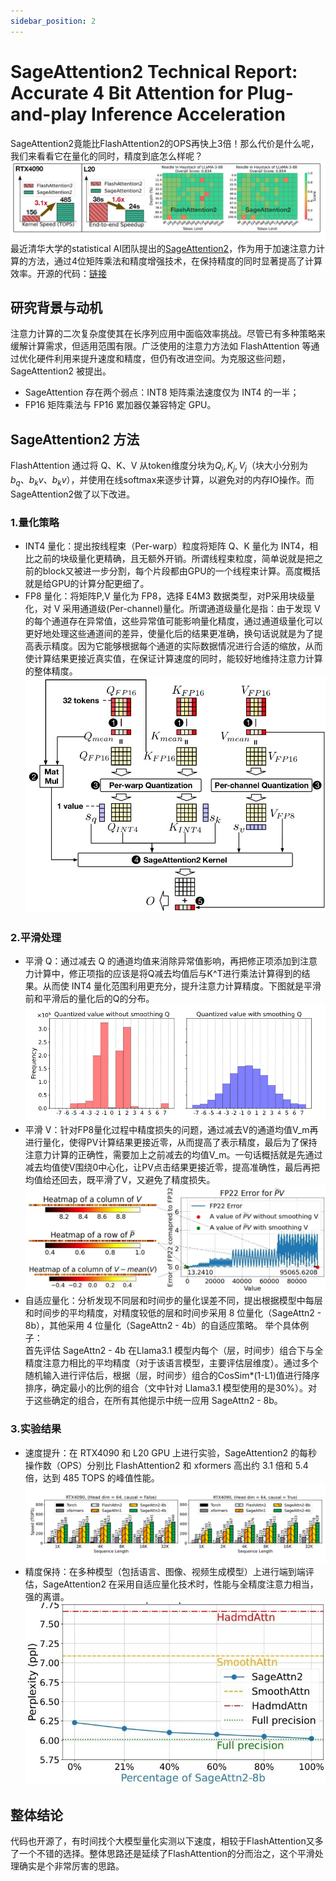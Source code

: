```yaml
---
sidebar_position: 2
---
```


# SageAttention2 Technical Report: Accurate 4 Bit Attention for Plug-and-play Inference Acceleration

SageAttention2竟能比FlashAttention2的OPS再快上3倍！那么代价是什么呢，我们来看看它在量化的同时，精度到底怎么样呢？  
![表现](img/SagePerformance.png)
最近清华大学的statistical AI团队提出的[SageAttention2](https://arxiv.org/abs/2411.10958)，作为用于加速注意力计算的方法，通过4位矩阵乘法和精度增强技术，在保持精度的同时显著提高了计算效率。开源的代码：[链接](https://github.com/thu-ml/SageAttention)
## 研究背景与动机
注意力计算的二次复杂度使其在长序列应用中面临效率挑战。尽管已有多种策略来缓解计算需求，但适用范围有限。广泛使用的注意力方法如 FlashAttention 等通过优化硬件利用来提升速度和精度，但仍有改进空间。为克服这些问题，SageAttention2 被提出。
- SageAttention 存在两个弱点：INT8 矩阵乘法速度仅为 INT4 的一半；
- FP16 矩阵乘法与 FP16 累加器仅兼容特定 GPU。
## SageAttention2 方法  
FlashAttention 通过将 Q、K、V 从token维度分块为$Q_i,K_j,V_j$（块大小分别为$b_q、b_kv、b_kv$），并使用在线softmax来逐步计算，以避免对的内存IO操作。而SageAttention2做了以下改进。
### 1.量化策略
- INT4 量化：提出按线程束（Per-warp）粒度将矩阵 Q、K 量化为 INT4，相比之前的块级量化更精确，且无额外开销。所谓线程束粒度，简单说就是把之前的block又被进一步分割，每个片段都由GPU的一个线程束计算。高度概括就是给GPU的计算分配更细了。
- FP8 量化：将矩阵P,V 量化为 FP8，选择 E4M3 数据类型，对P采用块级量化，对 V 采用通道级(Per-channel)量化。所谓通道级量化是指：由于发现 V 的每个通道存在异常值，这些异常值可能影响量化精度，通过通道级量化可以更好地处理这些通道间的差异，使量化后的结果更准确，换句话说就是为了提高表示精度。因为它能够根据每个通道的实际数据情况进行合适的缩放，从而使计算结果更接近真实值，在保证计算速度的同时，能较好地维持注意力计算的整体精度。
![大致结构](img/SageAttention2.jpeg)
### 2.平滑处理
- 平滑 Q：通过减去 Q 的通道均值来消除异常值影响，再把修正项添加到注意力计算中，修正项指的应该是将Q减去均值后与K^T进行乘法计算得到的结果。从而使 INT4 量化范围利用更充分，提升注意力计算精度。下图就是平滑前和平滑后的量化后的Q的分布。
![分布](img/QafterSmoothing.png)
- 平滑 V：针对FP8量化过程中精度损失的问题，通过减去V的通道均值V_m再进行量化，使得PV计算结果更接近零，从而提高了表示精度，最后为了保持注意力计算的正确性，需要加上之前减去的均值V_m。一句话概括就是先通过减去均值使V围绕0中心化，让PV点击结果更接近零，提高准确性，最后再把均值给还回去，既平滑了V，又避免了精度损失。
![VSmoothing](img/VafterSmoothing.jpeg)
- 自适应量化：分析发现不同层和时间步的量化误差不同，提出根据模型中每层和时间步的平均精度，对精度较低的层和时间步采用 8 位量化（SageAttn2 - 8b），其他采用 4 位量化（SageAttn2 - 4b）的自适应策略。
举个具体例子：  
首先评估 SageAttn2 - 4b 在Llama3.1 模型内每个（层，时间步）组合下与全精度注意力相比的平均精度（对于该语言模型，主要评估层维度）。通过多个随机输入进行评估后，根据（层，时间步）组合的CosSim*(1-L1)值进行降序排序，确定最小的比例的组合（文中针对 Llama3.1 模型使用的是30%）。对于这些确定的组合，在所有其他提示中统一应用 SageAttn2 - 8b。
### 3.实验结果
- 速度提升：在 RTX4090 和 L20 GPU 上进行实验，SageAttention2 的每秒操作数（OPS）分别比 FlashAttention2 和 xformers 高出约 3.1 倍和 5.4 倍，达到 485 TOPS 的峰值性能。
![TOPS](img/TOPS.png)
- 精度保持：在多种模型（包括语言、图像、视频生成模型）上进行端到端评估，SageAttention2 在采用自适应量化技术时，性能与全精度注意力相当，强的离谱。
![precision](img/precision.jpeg)
## 整体结论
代码也开源了，有时间找个大模型量化实测以下速度，相较于FlashAttention又多了一个不错的选择。整体思路还是延续了FlashAttention的分而治之，这个平滑处理确实是个非常厉害的思路。

